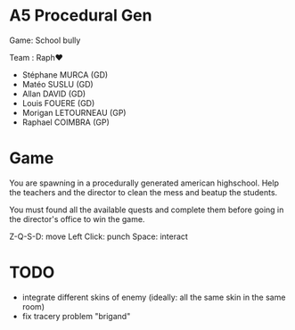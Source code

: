 # A5 Procedural Gen

Game: School bully

Team : Raph♥

- Stéphane MURCA (GD)
- Matéo SUSLU (GD)
- Allan DAVID (GD)
- Louis FOUERE (GD)
- Morigan LETOURNEAU (GP)
- Raphael COIMBRA (GP)

# Game 
You are spawning in a procedurally generated american highschool.
Help the teachers and the director to clean the mess and beatup the students.

You must found all the available quests and complete them before going in the director's office to win the game.

Z-Q-S-D: move
Left Click: punch
Space: interact

# TODO
- integrate different skins of enemy (ideally: all the same skin in the same room)
- fix tracery problem "brigand"
